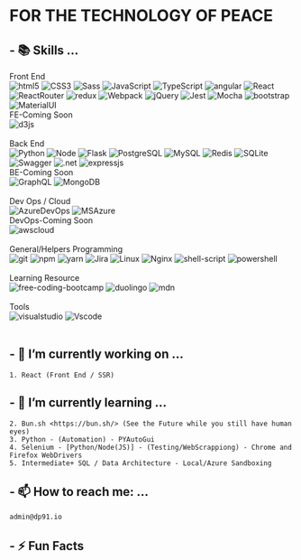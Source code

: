 # FOR THE TECHNOLOGY OF PEACE
## - 📚 Skills ...
<p> 
<div>Front End</div>
<div class="front-end-group">
    <img alt="html5" src="https://img.shields.io/badge/-HTML5-E34F26?style=flat-square&logo=html5&logoColor=white" />
    <img alt="CSS3" src="https://img.shields.io/badge/-CSS3-1572B6?style=for&logo=css3&logoColor=white" />
    <img alt="Sass" src="https://img.shields.io/badge/Sass-CC6699?style=flat-square&logo=sass&logoColor=white" />
    <img alt="JavaScript" src="https://img.shields.io/badge/-JavaScript-black?style=flat-square&logo=javascript&logoColor=gold" />
    <img alt="TypeScript" src="https://img.shields.io/badge/-TypeScript-007ACC?style=flat-square&logo=typescript&logoColor=white" />
    <img alt="angular" src="https://img.shields.io/badge/-Angular-DD0031?style=flat-square&logo=angular&logoColor=white" />
    <img alt="React" src="https://img.shields.io/badge/-React-45b8d8?style=flat-square&logo=react&logoColor=white" />
    <img alt="ReactRouter" src="https://img.shields.io/badge/React_Router-CA4245?style=flat-square&logo=react-router&logoColor=white" />
    <img alt="redux" src="https://img.shields.io/badge/-Redux-764ABC?style=flat-square&logo=redux&logoColor=white" />
    <img alt="Webpack" src="https://img.shields.io/badge/-Webpack-8DD6F9?style=flat-square&logo=webpack&logoColor=white" /> 
    <img alt="jQuery" src="https://img.shields.io/badge/-jQuery-0769AD?style=for&logo=jquery&logoColor=white" />
    <img alt="Jest" src="https://img.shields.io/badge/-Jest-C21325?style=flat-square&logo=jest&logoColor=white" />
    <img alt="Mocha" src="https://img.shields.io/badge/-Mocha-8D6748?style=flat-square&logo=mocha&logoColor=white" />
    <img alt="bootstrap" src="https://img.shields.io/badge/Bootstrap-563D7C?style=flat-square&logo=bootstrap&logoColor=white">
    <img alt="MaterialUI" src="https://img.shields.io/badge/-MaterialUI-0081CB?style=for&logo=material-ui&logoColor=white" />
    <div>FE-Coming Soon</div>
    <img alt="d3js" src="https://img.shields.io/badge/-D3.js-F9A03C?style=flat-square&logo=d3.js&logoColor=white" />
    
</div>
<br />
<div>Back End</div>
<div class="back-end-group">
    <img alt="Python" src="https://img.shields.io/badge/-Python-3776AB?style=flat-square&logo=python&logoColor=white" />
    <img alt="Node" src="https://img.shields.io/badge/-Node-07C146?style=flat-square&logo=node.js&logoColor=white" />
    <img alt="Flask" src="https://img.shields.io/badge/-Flask-000000?style=for&logo=flask&logoColor=white" />
    <img alt="PostgreSQL" src="https://img.shields.io/badge/-PostgreSQL-336791?style=flat-square&logo=postgresql&logoColor=white" />
    <img alt="MySQL" src="https://img.shields.io/badge/-MySQL-4479A1?style=flat-square&logo=mysql&logoColor=white" />
    <img alt="Redis" src="https://img.shields.io/badge/-Redis-E31A31?style=flat-square&logo=redis&logoColor=white" />
    <img alt="SQLite" src="https://img.shields.io/badge/-SQLite-003B57?style=for&logo=sqlite&logoColor=white" />
    <img alt="Swagger" src="https://img.shields.io/badge/-Swagger-85EA2D?style=for&logo=swagger&logoColor=white" />
    <img alt=".net" src="https://img.shields.io/badge/.NET-5C2D91?style=flat-square&logo=.net&logoColor=white" />
    <img alt="expressjs" src="https://img.shields.io/badge/Express.js-404D59?style=flat-square">
    <div>BE-Coming Soon</div>
    <img alt="GraphQL" src="https://img.shields.io/badge/-GraphQL-E10098?style=flat-square&logo=graphql&logoColor=white" />
    <img alt="MongoDB" src="https://img.shields.io/badge/-MongoDB-13aa52?style=flat-square&logo=mongodb&logoColor=white" />

</div>
<br />
<div>Dev Ops / Cloud</div>
<div class="dev-ops-group">
    <img alt="AzureDevOps" src="https://img.shields.io/badge/-AzureDevOps-0078D7?style=for&logo=azuredevops&logoColor=white" />
    <img alt="MSAzure" src="https://img.shields.io/badge/Microsoft_Azure-0089D6?style=square-flat&logo=microsoft-azure&logoColor=white /">
    <div>DevOps-Coming Soon</div>
    <img alt="awscloud" src="https://img.shields.io/badge/Amazon_AWS-232F3E?style=flat-square&logo=amazon-aws&logoColor=white">
</div>
<br />
<div class="general-programming-group">
    <div>General/Helpers Programming</div>
    <img alt="git" src="https://img.shields.io/badge/-Git-F05032?style=flat-square&logo=git&logoColor=white" />
    <img alt="npm" src="https://img.shields.io/badge/-NPM-CB3837?style=flat-square&logo=npm&logoColor=white" />
    <img alt="yarn" src="https://img.shields.io/badge/-Yarn-2C8EBB?style=flat-square&logo=yarn&logoColor=white" />
    <img alt="Jira" src="https://img.shields.io/badge/-Jira-0052CC?style=for&logo=jira&logoColor=white" />
    <img alt="Linux" src="https://img.shields.io/badge/-Linux-black?style=for&logo=linux&logoColor=FCC624" />
    <img alt="Nginx" src="https://img.shields.io/badge/-Nginx-269539?style=for&logo=nginx&logoColor=white" />
    <img alt="shell-script" src="https://img.shields.io/badge/Shell_Script-121011?style=flat-square&logo=gnu-bash&logoColor=white" />
    <img alt="powershell" src="https://img.shields.io/badge/powershell-5391FE?style=flat-square&logo=powershell&logoColor=white" />
   
</div>
<br />
<div class="learning-resource">
    <div>Learning Resource</div>
    <img alt="free-coding-bootcamp" src="https://img.shields.io/badge/freeCodeCamp-27273D?style=flat-square&logo=freecodecamp&logoColor=white">
    <img alt="duolingo" src="https://img.shields.io/badge/Duolingo-58CC02?style=flat-square&logo=Duolingo&logoColor=white">
    <img alt="mdn" src="https://img.shields.io/badge/MDN_Web_Docs-black?style=mdn&logo=mdnwebdocs&logoColor=white">
</div>
<br />
<div class="tools">
    <div>Tools</div>
    <img alt="visualstudio" src="https://img.shields.io/badge/Visual_Studio-5C2D91?style=flat-square&logo=visual%20studio&logoColor=white">
    <img alt="Vscode" src="https://img.shields.io/badge/Visual_Studio_Code-0078D4?style=flat-square&logo=visual%20studio%20code&logoColor=white">
</div>
<br />
</p>

## - 🔭 I’m currently working on ... 
    1. React (Front End / SSR) 

## - 🌱 I’m currently learning ...
    2. Bun.sh <https://bun.sh/> (See the Future while you still have human eyes)
    3. Python - (Automation) - PYAutoGui
    4. Selenium - [Python/Node(JS)] - (Testing/WebScrappiong) - Chrome and Firefox WebDrivers
    5. Intermediate+ SQL / Data Architecture - Local/Azure Sandboxing

## - 📫 How to reach me: ...
    admin@dp91.io

## - ⚡ Fun Facts


<!--
**dp-91/dp-91** is a ✨ _special_ ✨ repository because its `README.md` (this file) appears on your GitHub profile.

Here are some ideas to get you started:

- 🔭 I’m currently working on ...
- 🌱 I’m currently learning ...
- 👯 I’m looking to collaborate on ...
- 🤔 I’m looking for help with ...
- 💬 Ask me about ...
- 📫 How to reach me: ...
- 😄 Pronouns: ...
- ⚡ Fun fact: ...
-->
